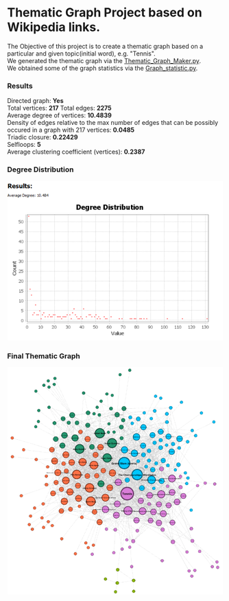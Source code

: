 # Thematic Graph Project based on Wikipedia links.
The Objective of this project is to create a thematic graph based on a particular and given topic(initial word), e.g. "Tennis".  
We generated the thematic graph via the [Thematic_Graph_Maker.py](https://github.com/nikifori/Thematic_graph_project/blob/main/Thematic_Graph_Maker.py).  
We obtained some of the graph statistics via the [Graph_statistic.py](https://github.com/nikifori/Thematic_graph_project/blob/main/Graph_Statistics.py).  
  
### Results  
Directed graph: **Yes**  
Total vertices: **217** 
Total edges: **2275**  
Average degree of vertices: **10.4839**  
Density of edges relative to the max number of edges that can be possibly occured in a graph with 217 vertices: **0.0485**  
Τriadic closure: **0.22429**  
Selfloops: **5**  
Average clustering coefficient (vertices): **0.2387**  
             
### Degree Distribution   
![alt text](https://github.com/nikifori/Thematic_graph_project/blob/main/Printscreens/Screenshot_2.png "Degree Distribution")  
  
### Final Thematic Graph  
![alt text](https://github.com/nikifori/Thematic_graph_project/blob/main/Printscreens/Screenshot_1.png "Thematic Graph")  

